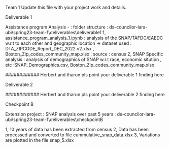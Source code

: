 Team 1
Update this file with your project work and details. 

Deliverable 1

Assistance program Analysis -  : folder structure : ds-councilor-lara-ubi\spring23-team-1\deliverables\deliverable1
1, assistance_program_analysis_1.ipynb : analysis of the SNAP/TAFDC/EAEDC w.r.t to each other and geographic location -> dataset used : DTA_ZIPCODE_Report_DEC_2022.v2.xlsx ,  Boston_Zip_codes_community_map.xlsx : source : census
2, SNAP Specific analysis : analysis of demographics of SNAP w.r.t race, economic sitution , etc :SNAP_Demographics.csv, Boston_Zip_codes_community_map.xlsx


############ Herbert and tharun pls point your deliverable 1 finding here 


Deliverable 2

############ Herbert and tharun pls point your deliverable 2 finding here 



Checkpoint B

Extension project : SNAP analysis over past 5 years : ds-councilor-lara-ubi\spring23-team-1\deliverables\checkpointB

1, 10 years of data has been extracted from census 
2, Data has been processed and converted to file cummulative_snap_data.xlsx
3, Variations are plotted in the file snap_5.xlsx